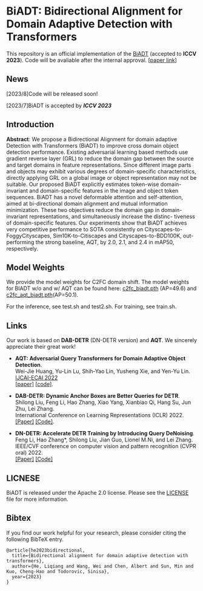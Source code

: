 **BiADT**: Bidirectional Alignment for Domain Adaptive Detection with Transformers
========


This repository is an official implementation of the [BiADT](https://www.amazon.science/publications/bidirectional-alignment-for-domain-adaptive-detection-with-transformers) (accepted to **ICCV 2023**). Code will be avaliable after the internal approval.
[[paper link](https://www.amazon.science/publications/bidirectional-alignment-for-domain-adaptive-detection-with-transformers)]

## News

[2023/8]Code will be released soon!

[2023/7]BiADT is accepted by ***ICCV 2023***

## Introduction


**Abstract**: 
We propose a Bidirectional Alignment for domain adaptive Detection with Transformers (BiADT) to improve cross domain object detection performance. Existing adversarial learning based methods use gradient reverse layer (GRL) to reduce the domain gap between the source and target domains in feature representations. Since different image parts and objects may exhibit various degrees of domain-specific characteristics, directly applying GRL on a global image or object representation may not be suitable. Our proposed BiADT explicitly estimates token-wise domain-invariant and domain-specific features in the image and object token sequences. BiADT has a novel deformable attention and self-attention, aimed at bi-directional domain alignment and mutual information minimization. These two objectives reduce the domain gap in domain-invariant representations, and simultaneously increase the distinc- tiveness of domain-specific features. Our experiments show that BiADT achieves very competitive performance to SOTA consistently on Cityscapes-to-FoggyCityscapes, Sim10K-to-Citiscapes and Cityscapes-to-BDD100K, out- performing the strong baseline, AQT, by 2.0, 2.1, and 2.4 in mAP50, respectively.


## Model Weights
We provide the model weights for C2FC domain shift. The model weights for BIADT w/o and w/ AQT can be found here: [c2fc_biadt.pth](https://drive.google.com/file/d/1XsItqdHkoO0zAcdXkZWQwEcnXp-avop-/view?usp=drive_link) (AP=49.6) and [c2fc_aqt_biadt.pth](https://drive.google.com/file/d/1Fl4Kzkto6CN8xPyEdDzNmKyHj7LkHqJg/view?usp=drive_link)(AP=50.1).

For the inference, see test.sh and test2.sh. For training, see train.sh.

## Links
Our work is based on **DAB-DETR** (DN-DETR version) and **AQT**. We sincerely appreciate their great work! 
- **AQT: Adversarial Query Transformers for Domain Adaptive Object Detection**.     
Wei-Jie Huang, Yu-Lin Lu, Shih-Yao Lin, Yusheng Xie, and Yen-Yu Lin.  
[IJCAI-ECAI 2022 ](https://ijcai-22.org/)  
[[paper]](http://vllab.cs.nctu.edu.tw/images/paper/ijcai-huang22.pdf) [[code]](https://github.com/weii41392/AQT/tree/master).  

- **DAB-DETR: Dynamic Anchor Boxes are Better Queries for DETR**.  
Shilong Liu, Feng Li, Hao Zhang, Xiao Yang, Xianbiao Qi, Hang Su, Jun Zhu, Lei Zhang.    
International Conference on Learning Representations (ICLR) 2022.  
[[Paper]](https://arxiv.org/abs/2201.12329) [[Code]](https://github.com/SlongLiu/DAB-DETR).     

- **DN-DETR: Accelerate DETR Training by Introducing Query DeNoising**.  
Feng Li, Hao Zhang*, Shilong Liu, Jian Guo, Lionel M.Ni, and Lei Zhang.    
IEEE/CVF conference on computer vision and pattern recognition (CVPR oral) 2022.  
[[Paper]](https://arxiv.org/pdf/2203.01305.pdf)   [[Code]](https://github.com/IDEA-Research/DN-DETR)



## LICNESE
BiADT is released under the Apache 2.0 license. Please see the [LICENSE](LICNESE) file for more information.

<!-- Copyright (c) OSU and Amazon. All rights reserved.

Licensed under the Apache License, Version 2.0 (the "License"); you may not use these files except in compliance with the License. You may obtain a copy of the License at http://www.apache.org/licenses/LICENSE-2.0

Unless required by applicable law or agreed to in writing, software distributed under the License is distributed on an "AS IS" BASIS, WITHOUT WARRANTIES OR CONDITIONS OF ANY KIND, either express or implied. See the License for the specific language governing permissions and limitations under the License. -->

## Bibtex
If you find our work helpful for your research, please consider citing the following BibTeX entry.   
```
@article{he2023bidirectional,
  title={Bidirectional alignment for domain adaptive detection with transformers},
  author={He, Liqiang and Wang, Wei and Chen, Albert and Sun, Min and Kuo, Cheng-Hao and Todorovic, Sinisa},
  year={2023}
}
```
